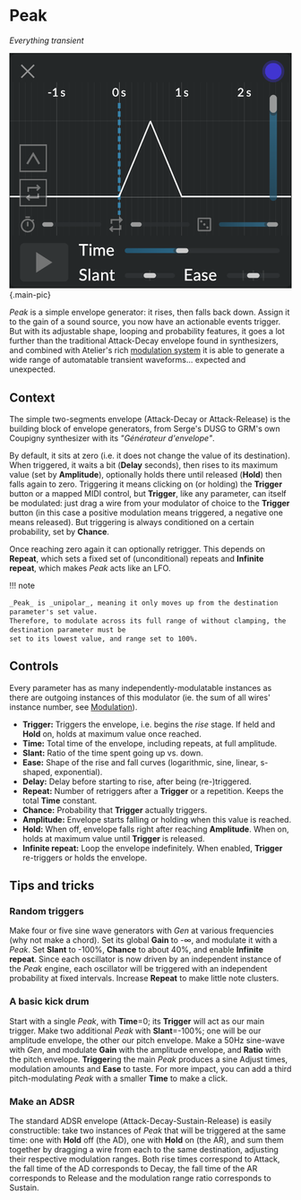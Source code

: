 # Peak

_Everything transient_

![Screenshot of the Peak module](../assets/images/peak.png){.main-pic}

_Peak_ is a simple envelope generator: it rises, then falls back down. Assign it to the gain
of a sound source, you now have an actionable events trigger. But with its adjustable shape, looping
and probability features, it goes a lot further than the traditional Attack-Decay envelope found in
synthesizers, and combined with Atelier's rich [modulation system](../atelier/modulation.md) it is
able to generate a wide range of automatable transient waveforms... expected and unexpected.

## Context

The simple two-segments envelope (Attack-Decay or Attack-Release) is the building block of envelope
generators, from Serge's DUSG to GRM's own Coupigny synthesizer with its _"Générateur d'envelope"_.

By default, it sits at zero (i.e. it does not change the value of its destination). When triggered,
it waits a bit (**Delay** seconds), then rises to its maximum value (set by **Amplitude**),
optionally holds there until released (**Hold**) then falls again to zero. Triggering it means
clicking on (or holding) the **Trigger** button or a mapped MIDI control, but **Trigger**, like any
parameter, can itself be modulated: just drag a wire from your modulator of choice to the
**Trigger** button (in this case a positive modulation means triggered, a negative one means
released). But triggering is always conditioned on a certain probability, set by **Chance**.

Once reaching zero again it can optionally retrigger. This depends on **Repeat**, which sets a fixed
set of (unconditional) repeats and **Infinite repeat**, which makes _Peak_ acts like an LFO.

!!! note

    _Peak_ is _unipolar_, meaning it only moves up from the destination parameter's set value.
    Therefore, to modulate across its full range of without clamping, the destination parameter must be
    set to its lowest value, and range set to 100%.

## Controls

Every parameter has as many independently-modulatable instances as there are outgoing instances of
this modulator (ie. the sum of all wires' instance number, see
[Modulation](../atelier/modulation.md)).

- **Trigger:** Triggers the envelope, i.e. begins the _rise_ stage. If held and **Hold** on, holds
  at maximum value once reached.
- **Time:** Total time of the envelope, including repeats, at full amplitude.
- **Slant:** Ratio of the time spent going up vs. down.
- **Ease:** Shape of the rise and fall curves (logarithmic, sine, linear, s-shaped, exponential).
- **Delay:** Delay before starting to rise, after being (re-)triggered.
- **Repeat:** Number of retriggers after a **Trigger** or a repetition. Keeps the total **Time**
  constant.
- **Chance:** Probability that **Trigger** actually triggers.
- **Amplitude:** Envelope starts falling or holding when this value is reached.
- **Hold:** When off, envelope falls right after reaching **Amplitude**. When on, holds at maximum
  value until **Trigger** is released.
- **Infinite repeat:** Loop the envelope indefinitely. When enabled, **Trigger** re-triggers or
  holds the envelope.

## Tips and tricks

### Random triggers

Make four or five sine wave generators with _Gen_ at various frequencies (why not make a chord). Set
its global **Gain** to -∞, and modulate it with a _Peak_. Set **Slant** to -100%, **Chance** to
about 40%, and enable **Infinite repeat**. Since each oscillator is now driven by an independent
instance of the _Peak_ engine, each oscillator will be triggered with an independent probability at
fixed intervals. Increase **Repeat** to make little note clusters.

### A basic kick drum

Start with a single _Peak_, with **Time**=0; its **Trigger** will act as our main trigger. Make two
additional _Peak_ with **Slant**=-100%; one will be our amplitude envelope, the other our pitch
envelope. Make a 50Hz sine-wave with _Gen_, and modulate **Gain** with the amplitude envelope, and
**Ratio** with the pitch envelope. **Trigger**ing the main _Peak_ produces a sine Adjust times,
modulation amounts and **Ease** to taste. For more impact, you can add a third pitch-modulating
_Peak_ with a smaller **Time** to make a click.

### Make an ADSR

The standard ADSR envelope (Attack-Decay-Sustain-Release) is easily constructible: take two
instances of _Peak_ that will be triggered at the same time: one with **Hold** off (the AD), one
with **Hold** on (the AR), and sum them together by dragging a wire from each to the same
destination, adjusting their respective modulation ranges. Both rise times correspond to Attack, the
fall time of the AD corresponds to Decay, the fall time of the AR corresponds to Release and the
modulation range ratio corresponds to Sustain.
